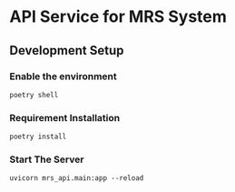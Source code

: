 # API Service for MRS System

## Development Setup
### Enable the environment
```
poetry shell
```
### Requirement Installation
```
poetry install
```

### Start The Server
```
uvicorn mrs_api.main:app --reload
```

